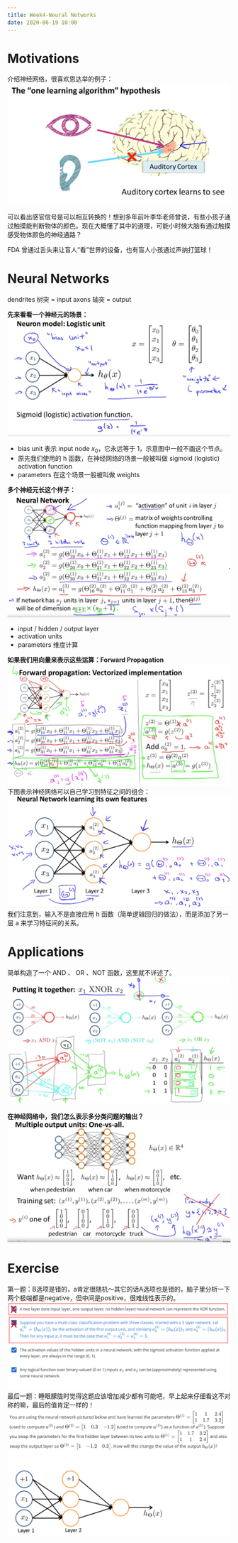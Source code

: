 ```yaml
---
title: Week4-Neural Networks
date: 2020-06-19 10:00
---
```


# Motivations
介绍神经网络，很喜欢恩达举的例子：
![](./_image/2020-06/2020-06-19-11-34-38.png)

可以看出感官信号是可以相互转换的！想到多年前叶李华老师曾说，有些小孩子通过触摸能判断物体的颜色。现在大概懂了其中的道理，可能小时候大脑有通过触摸感受物体颜色的神经通路？

FDA 曾通过舌头来让盲人“看”世界的设备，也有盲人小孩通过声纳打篮球！

# Neural Networks

dendrites 树突 = input
axons 轴突 = output

**先来看看一个神经元的场景：**
![](./_image/2020-06/2020-06-19-13-03-22.png?r=73)
* bias unit 表示 input node $x_0$，它永远等于 1，示意图中一般不画这个节点。
* 原先我们使用的 h 函数，在神经网络的场景一般被叫做 sigmoid (logistic) activation function
* parameters 在这个场景一般被叫做 weights

**多个神经元长这个样子：**
![](./_image/2020-06/2020-06-19-15-23-54.png?r=71)
* input / hidden / output layer
* activation units
* parameters 维度计算

**如果我们用向量来表示这些运算：Forward Propagation**
![](./_image/2020-06/2020-06-19-15-41-09.png?r=68)
下图表示神经网络可以自己学习到特征之间的组合：
![](./_image/2020-06/2020-06-19-16-04-05.png?r=71)
我们注意到，输入不是直接应用 h 函数（简单逻辑回归的做法），而是添加了另一层 a 来学习特征间的关系。

# Applications

简单构造了一个 AND 、 OR 、NOT 函数，这里就不详述了。
![](./_image/2020-06/2020-06-19-16-18-05.png)

**在神经网络中，我们怎么表示多分类问题的输出？**
![](./_image/2020-06/2020-06-19-16-22-53.png)
# Exercise
第一题：B选项是错的，a肯定很随机～其它的话A选项也是错的，脑子里分析一下两个极端都是negative，但中间是positive，很难线性表示的。
![](./_image/2020-06/2020-07-02-07-47-08.png)
最后一题：睡眼朦胧时觉得这题应该增加减少都有可能吧，早上起来仔细看这不对称的嘛，最后的值肯定一样的！
![](./_image/2020-06/2020-07-02-07-48-43.png)






































